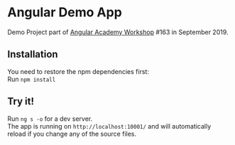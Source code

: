 # Angular Demo App

Demo Project part of <a href="https://angular.ac" target="_blank">Angular Academy Workshop</a> #163 in September 2019.

## Installation

You need to restore the npm dependencies first:  
Run `npm install`

## Try it!

Run `ng s -o` for a dev server.  
The app is running on `http://localhost:10001/` and will automatically reload if you change any of the source files.